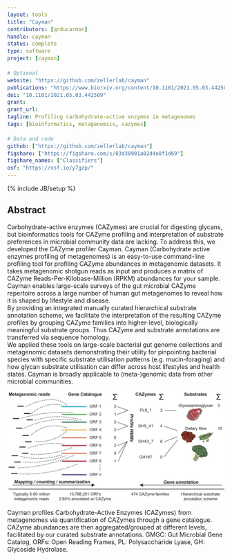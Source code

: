 ```yaml
---
layout: tools
title: "Cayman"
contributors: [qrducarmon]
handle: cayman
status: complete
type: software
project: [cayman]

# Optional
website: "https://github.com/zellerlab/cayman"
publications: "https://www.biorxiv.org/content/10.1101/2021.05.03.442509v1"
doi: "10.1101/2021.05.03.442509"
grant: 
grant_url: 
tagline: Profiling carbohydrate-active enzymes in metagenomes
tags: [bioinformatics, metagenomics, cazymes]

# Data and code
github: ["https://github.com/zellerlab/cayman"]
figshare: ["https://figshare.com/s/83d30901a02d4e8f1d69"]
figshare_names: ["Classifiers"]
osf: "https://osf.io/y7gzp/"
---
```

{% include JB/setup %}

## Abstract

Carbohydrate-active enzymes (CAZymes) are crucial for digesting glycans, but bioinformatics tools for CAZyme profiling and interpretation of substrate preferences in microbial community data are lacking. To address this, we developed the CAZyme profiler Cayman. Cayman (Carbohydrate active enzymes profiling of metagenomes) is an easy-to-use command-line profiling tool for profiling CAZyme abundances in metagenomic datasets. It takes metagenomic shotgun reads as input and produces a matrix of CAZyme Reads-Per-Kilobase-Million (RPKM) abundances for your sample. Cayman enables large-scale surveys of the gut microbial CAZyme repertoire across a large number of human gut metagenomes to reveal how it is shaped by lifestyle and disease.  
By providing an integrated manually curated hierarchical substrate annotation scheme, we facilitate the interpretation of the resulting CAZyme profiles by grouping CAZyme families into higher-level, biologically meaningful substrate groups. Thus CAZyme and substrate annotations are transferred via sequence homology.  
We applied these tools on large-scale bacterial gut genome collections and metagenomic datasets demonstrating their utility for pinpointing bacterial species with specific substrate utilisation patterns (e.g. mucin-foraging) and how glycan substrate utilisation can differ across host lifestyles and health states. Cayman is broadly applicable to (meta-)genomic data from other microbial communities.  

![Cayman overview](/assets/images/tools/2024-01-08-cayman-overview.jpg)

Cayman profiles Carbohydrate-Active Enzymes (CAZymes) from metagenomes via quantification of CAZymes through a gene catalogue. CAZyme abundances are then aggregated/grouped at different levels, facilitated by our curated substrate annotations. GMGC: Gut Microbial Gene Catalog, ORFs: Open Reading Frames, PL: Polysaccharide Lyase, GH: Glycoside Hydrolase.

